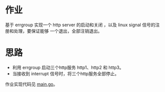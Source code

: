 # 作业
基于 errgroup 实现一个 http server 的启动和关闭 ，以及 linux signal 信号的注册和处理，要保证能够 一个退出，全部注销退出。
# 思路
- 利用 errgroup 启动三个http服务 http1、http2 和 http3。
- 当接收到 interrupt 信号时，将三个http服务全部停止。

作业实现代码见 [main.go](https://github.com/qihonggang/Go-000/tree/main/Week03/mian.go)。